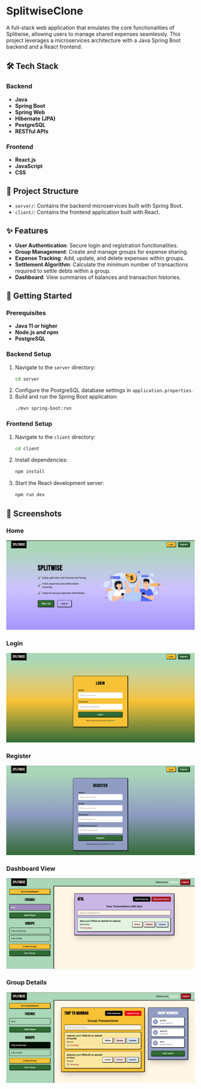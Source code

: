 # SplitwiseClone
A full-stack web application that emulates the core functionalities of Splitwise, allowing users to manage shared expenses seamlessly. This project leverages a microservices architecture with a Java Spring Boot backend and a React frontend.

## 🛠️ Tech Stack

### Backend
- **Java**  
- **Spring Boot**  
- **Spring Web**  
- **Hibernate (JPA)**  
- **PostgreSQL**  
- **RESTful APIs**

### Frontend
- **React.js**  
- **JavaScript**  
- **CSS**

## 📁 Project Structure

- `server/`: Contains the backend microservices built with Spring Boot.
- `client/`: Contains the frontend application built with React.

## ✨ Features

- **User Authentication**: Secure login and registration functionalities.
- **Group Management**: Create and manage groups for expense sharing.
- **Expense Tracking**: Add, update, and delete expenses within groups.
- **Settlement Algorithm**: Calculate the minimum number of transactions required to settle debts within a group.
- **Dashboard**: View summaries of balances and transaction histories.

## 🚀 Getting Started

### Prerequisites

- **Java 11 or higher**
- **Node.js and npm**
- **PostgreSQL**

### Backend Setup

1. Navigate to the `server` directory:
   ```bash
   cd server
   ```
2. Configure the PostgreSQL database settings in `application.properties`.
3. Build and run the Spring Boot application:
   ```bash
   ./mvn spring-boot:run
   ```

### Frontend Setup

1. Navigate to the `client` directory:
   ```bash
   cd client
   ```
2. Install dependencies:
   ```bash
   npm install
   ```
3. Start the React development server:
   ```bash
   npm run dev
   ```

## 📸 Screenshots

### Home
![Home](./screenshots/home.png)

### Login
![Login](./screenshots/login.png)

### Register
![Register](./screenshots/register.png)

### Dashboard View
![Friend Dashboard](./screenshots/friendDashboard.png)

### Group Details
![Group Dashboard](./screenshots/groupDashboard.png)